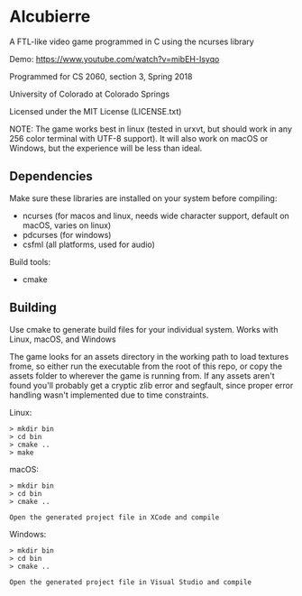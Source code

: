 # Alcubierre
A FTL-like video game programmed in C using the ncurses library

Demo: https://www.youtube.com/watch?v=mibEH-Isyqo

Programmed for CS 2060, section 3, Spring 2018

University of Colorado at Colorado Springs

Licensed under the MIT License (LICENSE.txt)

NOTE: The game works best in linux (tested in urxvt, but should work in any 256 color terminal with UTF-8 support). It will also work on macOS or Windows, but the experience will be less than ideal.
## Dependencies
Make sure these libraries are installed on your system before compiling:
- ncurses (for macos and linux, needs wide character support, default on macOS, varies on linux)
- pdcurses (for windows)
- csfml (all platforms, used for audio)

Build tools:
- cmake

## Building
Use cmake to generate build files for your individual system. Works with Linux, macOS, and Windows

The game looks for an assets directory in the working path to load textures frome, so either run the executable from
the root of this repo, or copy the assets folder to wherever the game is running from. If any assets aren't found you'll
probably get a cryptic zlib error and segfault, since proper error handling wasn't implemented due to time constraints.

Linux:
```
> mkdir bin
> cd bin
> cmake ..
> make
```

macOS:
```
> mkdir bin
> cd bin
> cmake ..

Open the generated project file in XCode and compile
```

Windows:
```
> mkdir bin
> cd bin
> cmake ..

Open the generated project file in Visual Studio and compile
```
